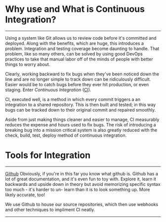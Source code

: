 Why use and What is Continuous Integration?
===========================================

---
Using a system like Git allows us to review code before it's
committed and deployed. Along with the benefits, which are
huge, this introduces a problem. Integration and testing coverage
become daunting to handle. That problem, like so many others,
can be solved by using good DevOps practices to take that
manual labor off of the minds of people with better things to
worry about.

Clearly, working backward to fix bugs when they've been noticed
down the line and are no longer simple to track down can be
ridiculously difficult. Easier would be to catch bugs before they
ever hit production, or even staging. Enter _Continuous Integration_ ([CI]()).

CI, executed well, is a method in which every commit triggers a an integration to a shared repository. This is then built and tested;
in this way bugs can be tracked down to their original commit and repaired smoothly.

Aside from just making things cleaner and easier to manage, CI
measurably reduces the expense and hours used to fix bugs. The risk
of introducing a breaking bug into a mission critical system
is also greatly reduced with the check, build, test, deploy method
of continuous integration.

Tools for Integration
=====================

---
[Github](https://github.com/)
Obviously, if you're in this far you know what github is. Github
has a lot of great documentation, and it's even fun to toy with.
Explore it, learn it backwards and upside down in theory but
avoid memorizing specific syntax too much - it's harder to un-
learn than it is to look something up. More likely accurate,
too!

We use Github to house our source repositories, which then use
webhooks and other techniques to impliment CI neatly.

---
